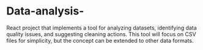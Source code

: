 # Data-analysis-
React project that implements a tool for analyzing datasets, identifying data quality issues, and suggesting cleaning actions. This tool will focus on CSV files for simplicity, but the concept can be extended to other data formats.
